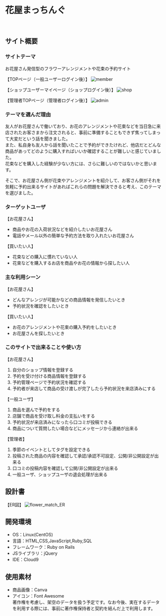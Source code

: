 # 花屋まっちんぐ
​
## サイト概要
### サイトテーマ
お花屋さん発信型のフラワーアレンジメントや花束の予約サイト  

【TOPページ（一般ユーザーログイン後）】
![member](https://github.com/plant0322/flower_match/assets/159232279/0f09c467-9a13-465f-91c8-5f10ced0dacf)

【ショップユーザーマイページ（ショップログイン後）】
![shop](https://github.com/plant0322/flower_match/assets/159232279/a10f64e7-f483-46e0-9954-e3dbf9df27a8)

【管理者TOPページ（管理者ログイン後）】
![admin](https://github.com/plant0322/flower_match/assets/159232279/b50f0525-b00a-4e8c-afa1-7a91430b654d)

### テーマを選んだ理由
友人がお花屋さんで働いており、お花のアレンジメントや花束などを当日急に来店されたお客さまから注文されると、事前に準備することもできず焦ってしまって大変だという話を聞きました。  
また、私自身も友人から話を聞いたことで予約ができたけれど、他店だとどんな商品があってどのように購入すればいいか確認することが難しいと感じていました。  
花束などを購入した経験が少ない方には、さらに難しいのではないかと思います。

そこで、お花屋さん側が花束やアレンジメントを紹介して、お客さん側がそれを気軽に予約出来るサイトがあればこれらの問題を解決できると考え、このテーマを選びました。
​
### ターゲットユーザ
【お花屋さん】
- 商品やお花の入荷状況などを紹介したいお花屋さん
- 電話やメール以外の簡単な予約方法を取り入れたいお花屋さん

【買いたい人】
- 花束などの購入に慣れていない人
- 花束などを購入するお店を商品やお花の情報から探したい人
​
### 主な利用シーン
【お花屋さん】
- どんなアレンジが可能かなどの商品情報を発信したいとき
- 予約状況を確認をしたいとき

【買いたい人】
- お花のアレンジメントや花束の購入予約をしたいとき
- お花屋さんを探したいとき
​
### このサイトで出来ることや使い方
【お花屋さん】
1. 自分のショップ情報を登録する
2. 予約を受け付ける商品情報を登録する
3. 予約管理ページで予約状況を確認する
4. 予約者が来店して商品の受け渡しが完了したら予約状況を来店済みにする

【一般ユーザ】
1. 商品を選んで予約をする
2. 店舗で商品を受け取し料金の支払いをする
3. 予約状況が来店済みになったら口コミが投稿できる
4. 商品について質問したい場合などにメッセージから連絡が出来る

【管理者】
1. 季節のイベントとしてタグを設定できる
2. 投稿された商品の内容を確認して承認/承認不可設定、公開/非公開設定が出来る
3. 口コミの投稿内容を確認して公開/非公開設定が出来る
4. 一般ユーザ、ショップユーザの退会処理が出来る

## 設計書
【ER図】
![flower_match_ER](https://github.com/plant0322/flower_match/assets/159232279/aeb23804-3217-4859-9897-9eba393a823b)
​
## 開発環境
- OS：Linux(CentOS)
- 言語：HTML,CSS,JavaScript,Ruby,SQL
- フレームワーク：Ruby on Rails
- JSライブラリ：jQuery
- IDE：Cloud9
​
## 使用素材

- 商品画像：Canva
- アイコン：Font Awesome  
著作権を考慮し、架空のデータを扱う予定です。なお今後、実在するデータを利用する際には、事前に著作権保持者と契約を結んだ上で利用します。
